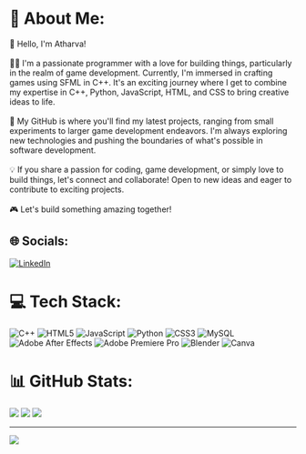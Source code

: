 # 💫 About Me:
👋 Hello, I'm Atharva!<br><br>👨‍💻 I'm a passionate programmer with a love for building things, particularly in the realm of game development. Currently, I'm immersed in crafting games using SFML in C++. It's an exciting journey where I get to combine my expertise in C++, Python, JavaScript, HTML, and CSS to bring creative ideas to life.<br><br>🚀 My GitHub is where you'll find my latest projects, ranging from small experiments to larger game development endeavors. I'm always exploring new technologies and pushing the boundaries of what's possible in software development.<br><br>💡 If you share a passion for coding, game development, or simply love to build things, let's connect and collaborate! Open to new ideas and eager to contribute to exciting projects.<br><br>🎮 Let's build something amazing together!


## 🌐 Socials:
[![LinkedIn](https://img.shields.io/badge/LinkedIn-%230077B5.svg?logo=linkedin&logoColor=white)](https://linkedin.com/in/https://www.linkedin.com/in/atharva-mishra-97b56424a/) 

# 💻 Tech Stack:
![C++](https://img.shields.io/badge/c++-%2300599C.svg?style=for-the-badge&logo=c%2B%2B&logoColor=white) ![HTML5](https://img.shields.io/badge/html5-%23E34F26.svg?style=for-the-badge&logo=html5&logoColor=white) ![JavaScript](https://img.shields.io/badge/javascript-%23323330.svg?style=for-the-badge&logo=javascript&logoColor=%23F7DF1E) ![Python](https://img.shields.io/badge/python-3670A0?style=for-the-badge&logo=python&logoColor=ffdd54) ![CSS3](https://img.shields.io/badge/css3-%231572B6.svg?style=for-the-badge&logo=css3&logoColor=white) ![MySQL](https://img.shields.io/badge/mysql-%2300000f.svg?style=for-the-badge&logo=mysql&logoColor=white) ![Adobe After Effects](https://img.shields.io/badge/Adobe%20After%20Effects-9999FF.svg?style=for-the-badge&logo=Adobe%20After%20Effects&logoColor=white) ![Adobe Premiere Pro](https://img.shields.io/badge/Adobe%20Premiere%20Pro-9999FF.svg?style=for-the-badge&logo=Adobe%20Premiere%20Pro&logoColor=white) ![Blender](https://img.shields.io/badge/blender-%23F5792A.svg?style=for-the-badge&logo=blender&logoColor=white) ![Canva](https://img.shields.io/badge/Canva-%2300C4CC.svg?style=for-the-badge&logo=Canva&logoColor=white)
# 📊 GitHub Stats:
![](https://github-readme-stats.vercel.app/api?username=Mishra-Atharva&theme=dark&hide_border=true&include_all_commits=false&count_private=false)
![](https://github-readme-streak-stats.herokuapp.com/?user=Mishra-Atharva&theme=dark&hide_border=true)
![](https://github-readme-stats.vercel.app/api/top-langs/?username=Mishra-Atharva&theme=dark&hide_border=true&include_all_commits=false&count_private=false&layout=compact)

---
[![](https://visitcount.itsvg.in/api?id=Mishra-Atharva&icon=0&color=0)](https://visitcount.itsvg.in)

<!-- Proudly created with GPRM ( https://gprm.itsvg.in ) -->
